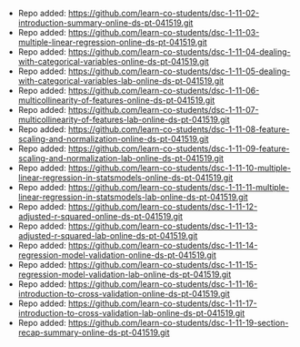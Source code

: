 
- Repo added: https://github.com/learn-co-students/dsc-1-11-02-introduction-summary-online-ds-pt-041519.git
- Repo added: https://github.com/learn-co-students/dsc-1-11-03-multiple-linear-regression-online-ds-pt-041519.git
- Repo added: https://github.com/learn-co-students/dsc-1-11-04-dealing-with-categorical-variables-online-ds-pt-041519.git
- Repo added: https://github.com/learn-co-students/dsc-1-11-05-dealing-with-categorical-variables-lab-online-ds-pt-041519.git
- Repo added: https://github.com/learn-co-students/dsc-1-11-06-multicollinearity-of-features-online-ds-pt-041519.git
- Repo added: https://github.com/learn-co-students/dsc-1-11-07-multicollinearity-of-features-lab-online-ds-pt-041519.git
- Repo added: https://github.com/learn-co-students/dsc-1-11-08-feature-scaling-and-normalization-online-ds-pt-041519.git
- Repo added: https://github.com/learn-co-students/dsc-1-11-09-feature-scaling-and-normalization-lab-online-ds-pt-041519.git
- Repo added: https://github.com/learn-co-students/dsc-1-11-10-multiple-linear-regression-in-statsmodels-online-ds-pt-041519.git
- Repo added: https://github.com/learn-co-students/dsc-1-11-11-multiple-linear-regression-in-statsmodels-lab-online-ds-pt-041519.git
- Repo added: https://github.com/learn-co-students/dsc-1-11-12-adjusted-r-squared-online-ds-pt-041519.git
- Repo added: https://github.com/learn-co-students/dsc-1-11-13-adjusted-r-squared-lab-online-ds-pt-041519.git
- Repo added: https://github.com/learn-co-students/dsc-1-11-14-regression-model-validation-online-ds-pt-041519.git
- Repo added: https://github.com/learn-co-students/dsc-1-11-15-regression-model-validation-lab-online-ds-pt-041519.git
- Repo added: https://github.com/learn-co-students/dsc-1-11-16-introduction-to-cross-validation-online-ds-pt-041519.git
- Repo added: https://github.com/learn-co-students/dsc-1-11-17-introduction-to-cross-validation-lab-online-ds-pt-041519.git
- Repo added: https://github.com/learn-co-students/dsc-1-11-19-section-recap-summary-online-ds-pt-041519.git